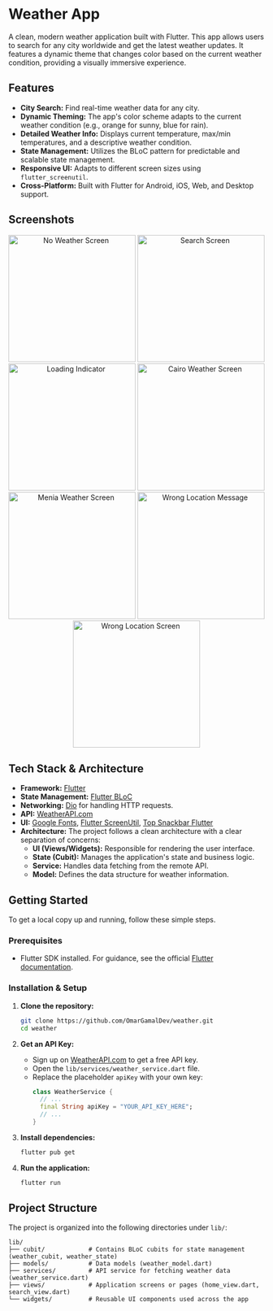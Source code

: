 # Weather App

A clean, modern weather application built with Flutter. This app allows users to search for any city worldwide and get the latest weather updates. It features a dynamic theme that changes color based on the current weather condition, providing a visually immersive experience.

## Features

- **City Search:** Find real-time weather data for any city.
- **Dynamic Theming:** The app's color scheme adapts to the current weather condition (e.g., orange for sunny, blue for rain).
- **Detailed Weather Info:** Displays current temperature, max/min temperatures, and a descriptive weather condition.
- **State Management:** Utilizes the BLoC pattern for predictable and scalable state management.
- **Responsive UI:** Adapts to different screen sizes using `flutter_screenutil`.
- **Cross-Platform:** Built with Flutter for Android, iOS, Web, and Desktop support.

## Screenshots
<p align="center">
  <img src="assets/screenshots/no_weather_body.png" alt="No Weather Screen" width="250"/>
  <img src="assets/screenshots/search.png" alt="Search Screen" width="250"/>
  <img src="assets/screenshots/circular_progress_indicator.png" alt="Loading Indicator" width="250"/>
  <img src="assets/screenshots/cairo_weather.png" alt="Cairo Weather Screen" width="250"/>
  <img src="assets/screenshots/menia_weather.png" alt="Menia Weather Screen" width="250"/>
  <img src="assets/screenshots/wrong_location.png" alt="Wrong Location Message" width="250"/>
  <img src="assets/screenshots/wrong_location_screen.png" alt="Wrong Location Screen" width="250"/>
</p>

## Tech Stack & Architecture

- **Framework:** [Flutter](https://flutter.dev/)
- **State Management:** [Flutter BLoC](https://pub.dev/packages/flutter_bloc)
- **Networking:** [Dio](https://pub.dev/packages/dio) for handling HTTP requests.
- **API:** [WeatherAPI.com](https://www.weatherapi.com/)
- **UI:** [Google Fonts](https://pub.dev/packages/google_fonts), [Flutter ScreenUtil](https://pub.dev/packages/flutter_screenutil), [Top Snackbar Flutter](https://pub.dev/packages/top_snackbar_flutter)
- **Architecture:** The project follows a clean architecture with a clear separation of concerns:
    - **UI (Views/Widgets):** Responsible for rendering the user interface.
    - **State (Cubit):** Manages the application's state and business logic.
    - **Service:** Handles data fetching from the remote API.
    - **Model:** Defines the data structure for weather information.

## Getting Started

To get a local copy up and running, follow these simple steps.

### Prerequisites

- Flutter SDK installed. For guidance, see the official [Flutter documentation](https://flutter.dev/docs/get-started/install).

### Installation & Setup

1.  **Clone the repository:**
    ```sh
    git clone https://github.com/OmarGamalDev/weather.git
    cd weather
    ```

2.  **Get an API Key:**
    - Sign up on [WeatherAPI.com](https://www.weatherapi.com/) to get a free API key.
    - Open the `lib/services/weather_service.dart` file.
    - Replace the placeholder `apiKey` with your own key:
      ```dart
      class WeatherService {
        // ...
        final String apiKey = "YOUR_API_KEY_HERE";
        // ...
      }
      ```

3.  **Install dependencies:**
    ```sh
    flutter pub get
    ```

4.  **Run the application:**
    ```sh
    flutter run
    ```

## Project Structure

The project is organized into the following directories under `lib/`:

```
lib/
├── cubit/            # Contains BLoC cubits for state management (weather_cubit, weather_state)
├── models/           # Data models (weather_model.dart)
├── services/         # API service for fetching weather data (weather_service.dart)
├── views/            # Application screens or pages (home_view.dart, search_view.dart)
└── widgets/          # Reusable UI components used across the app
